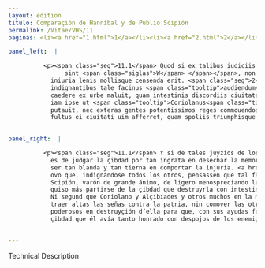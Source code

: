 ```yaml
---
layout: edition
titulo: Comparaçión de Hanníbal y de Publio Scipión
permalink: /Vitae/VHS/11
paginas: <li><a href="1.html">1</a></li><li><a href="2.html">2</a></li><li><a href="3.html">3</a></li><li><a href="4.html">4</a></li><li><a href="5.html">5</a></li><li><a href="6.html">6</a></li><li><a href="7.html">7</a></li><li><a href="8.html">8</a></li><li><a href="9.html">9</a></li><li><a href="10.html">10</a></li><li><a href="11.html">11</a></li><li><a href="12.html">12</a></li><li><a href="13.html">13</a></li>

panel_left:  |

          <p><span class="seg">11.1</span> Quod si ex talibus iudiciis ciuium animi metiendi <span class="tooltip">sint<span class="tooltiptext">sunt <span class="siglas">P</span> <span class="corr">sunt</span> 
                sint <span class="siglas">W</span> </span></span>, non tam ingrata ciuitas in abiicienda beneficiorum memoria, quam in toleranda
            iniuria lenis mollisque censenda erit. <span class="seg">2</span> Pauci enim fuere qui reliquis
            indignantibus tale facinus <span class="tooltip">audiendum<span class="tooltiptext">audendum <span class="siglas">F N R U</span> audum <span class="siglas">W</span> </span></span> putarunt. Caeterum uir magni animi Scipio facile contemnens inimicorum inuidiam
            caedere ex urbe maluit, quam intestinis discordiis ciuitatem euertere. <span class="seg">3</span> Nec
            iam ipse ut <span class="tooltip">Coriolanus<span class="tooltiptext">Coreolanus <span class="siglas">r s</span> </span></span> Alcibiades aliique permulti ex antiquorum memoria infesta patriae signa inferenda
            putauit, nec exteras gentes potentissimos reges commouendos censuit, ut eorum auxiliis
            fultus ei ciuitati uim afferret, quam spoliis triumphisque decorarat.</p>
        

panel_right:  |

          <p><span class="seg">11.1</span> Y si de tales juyzios de los çibdadanos son de mesurar los ánimos, no
            es de judgar la çibdad por tan ingrata en desechar la memoria de los benefiçios, como en
            ser tan blanda y tan tierna en comportar la injuria. <a href="" target="new"><img class="facs" src="https://alfonsodepalencia.github.io/Vitae/public/images/facs_icon.jpg"/></a>[192v,b] <span class="seg">2</span> Pocos
            ovo que, indignándose todos los otros, pensassen que tal fazaña se deviesse de oýr. Mas
            Scipión, varón de grande ánimo, de ligero menospreciando la invidia de los enemigos,
            quiso más partirse de la çibdad que destruyrla con intestinas discordias. <span class="seg">3</span>
            Ni segund que Coriolano y Alçibíades y otros muchos en la memoria de los antiguos, pensó
            traer altas las señas contra la patria, nin comover las otras gentes y reyes muy
            poderosos en destruyçión d’ella para que, con sus ayudas favoreçido, forçejasse a la
            çibdad que él avía tanto honrado con despojos de los enemigos y con triunfos.</p>
        

---
```


Technical Description 